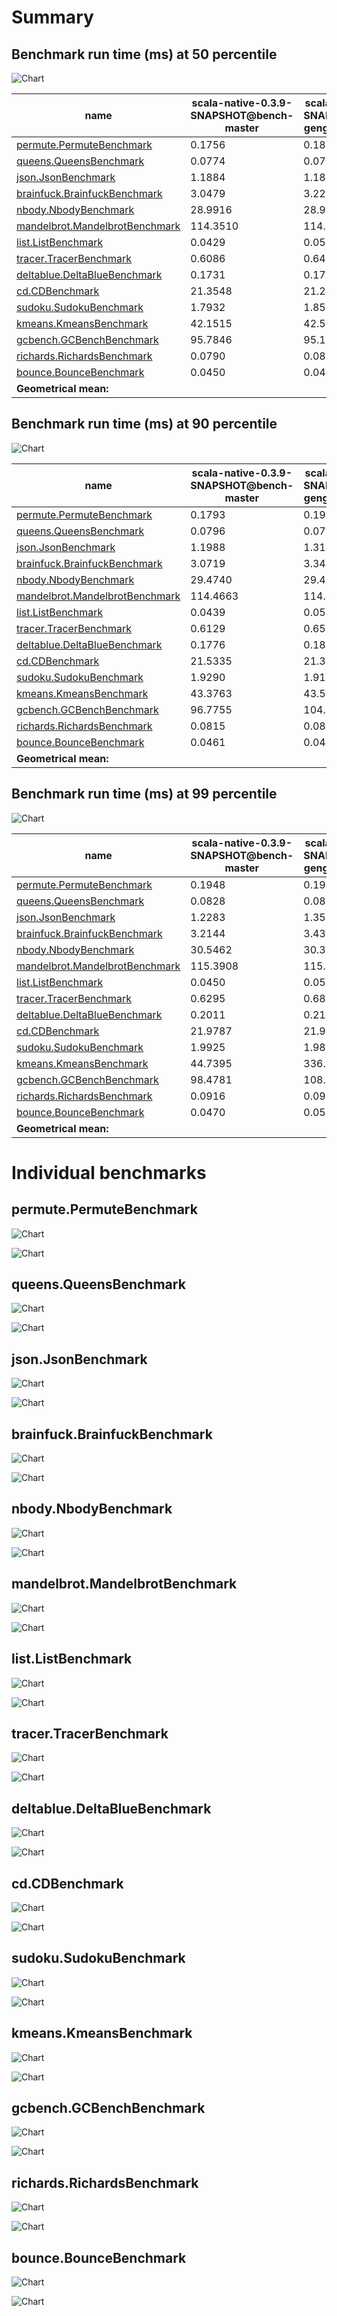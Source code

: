 # Summary
## Benchmark run time (ms) at 50 percentile 
![Chart](relative_percentile_50.png)

|name | scala-native-0.3.9-SNAPSHOT@bench-master | scala-native-0.3.9-SNAPSHOT@bench-gengc-35-4-true-1 | |
| -- | -- | -- | -- |
|[permute.PermuteBenchmark](#permutepermutebenchmark)|0.1756|0.1869|+6.42%|
|[queens.QueensBenchmark](#queensqueensbenchmark)|0.0774|0.0767|__-0.89%__|
|[json.JsonBenchmark](#jsonjsonbenchmark)|1.1884|1.1851|__-0.28%__|
|[brainfuck.BrainfuckBenchmark](#brainfuckbrainfuckbenchmark)|3.0479|3.2225|+5.73%|
|[nbody.NbodyBenchmark](#nbodynbodybenchmark)|28.9916|28.9580|__-0.12%__|
|[mandelbrot.MandelbrotBenchmark](#mandelbrotmandelbrotbenchmark)|114.3510|114.3315|__-0.02%__|
|[list.ListBenchmark](#listlistbenchmark)|0.0429|0.0514|+19.87%|
|[tracer.TracerBenchmark](#tracertracerbenchmark)|0.6086|0.6498|+6.77%|
|[deltablue.DeltaBlueBenchmark](#deltabluedeltabluebenchmark)|0.1731|0.1768|+2.14%|
|[cd.CDBenchmark](#cdcdbenchmark)|21.3548|21.2447|__-0.52%__|
|[sudoku.SudokuBenchmark](#sudokusudokubenchmark)|1.7932|1.8574|+3.58%|
|[kmeans.KmeansBenchmark](#kmeanskmeansbenchmark)|42.1515|42.5740|+1.00%|
|[gcbench.GCBenchBenchmark](#gcbenchgcbenchbenchmark)|95.7846|95.1851|__-0.63%__|
|[richards.RichardsBenchmark](#richardsrichardsbenchmark)|0.0790|0.0834|+5.58%|
|[bounce.BounceBenchmark](#bouncebouncebenchmark)|0.0450|0.0475|+5.52%|
| __Geometrical mean:__|| |+3.49%|
## Benchmark run time (ms) at 90 percentile 
![Chart](relative_percentile_90.png)

|name | scala-native-0.3.9-SNAPSHOT@bench-master | scala-native-0.3.9-SNAPSHOT@bench-gengc-35-4-true-1 | |
| -- | -- | -- | -- |
|[permute.PermuteBenchmark](#permutepermutebenchmark)|0.1793|0.1919|+7.02%|
|[queens.QueensBenchmark](#queensqueensbenchmark)|0.0796|0.0785|__-1.34%__|
|[json.JsonBenchmark](#jsonjsonbenchmark)|1.1988|1.3114|+9.39%|
|[brainfuck.BrainfuckBenchmark](#brainfuckbrainfuckbenchmark)|3.0719|3.3432|+8.83%|
|[nbody.NbodyBenchmark](#nbodynbodybenchmark)|29.4740|29.4180|__-0.19%__|
|[mandelbrot.MandelbrotBenchmark](#mandelbrotmandelbrotbenchmark)|114.4663|114.4443|__-0.02%__|
|[list.ListBenchmark](#listlistbenchmark)|0.0439|0.0520|+18.50%|
|[tracer.TracerBenchmark](#tracertracerbenchmark)|0.6129|0.6590|+7.52%|
|[deltablue.DeltaBlueBenchmark](#deltabluedeltabluebenchmark)|0.1776|0.1895|+6.72%|
|[cd.CDBenchmark](#cdcdbenchmark)|21.5335|21.3910|__-0.66%__|
|[sudoku.SudokuBenchmark](#sudokusudokubenchmark)|1.9290|1.9190|__-0.52%__|
|[kmeans.KmeansBenchmark](#kmeanskmeansbenchmark)|43.3763|43.5488|+0.40%|
|[gcbench.GCBenchBenchmark](#gcbenchgcbenchbenchmark)|96.7755|104.8940|+8.39%|
|[richards.RichardsBenchmark](#richardsrichardsbenchmark)|0.0815|0.0857|+5.23%|
|[bounce.BounceBenchmark](#bouncebouncebenchmark)|0.0461|0.0486|+5.43%|
| __Geometrical mean:__|| |+4.85%|
## Benchmark run time (ms) at 99 percentile 
![Chart](relative_percentile_99.png)

|name | scala-native-0.3.9-SNAPSHOT@bench-master | scala-native-0.3.9-SNAPSHOT@bench-gengc-35-4-true-1 | |
| -- | -- | -- | -- |
|[permute.PermuteBenchmark](#permutepermutebenchmark)|0.1948|0.1968|+1.04%|
|[queens.QueensBenchmark](#queensqueensbenchmark)|0.0828|0.0822|__-0.69%__|
|[json.JsonBenchmark](#jsonjsonbenchmark)|1.2283|1.3529|+10.14%|
|[brainfuck.BrainfuckBenchmark](#brainfuckbrainfuckbenchmark)|3.2144|3.4383|+6.96%|
|[nbody.NbodyBenchmark](#nbodynbodybenchmark)|30.5462|30.3518|__-0.64%__|
|[mandelbrot.MandelbrotBenchmark](#mandelbrotmandelbrotbenchmark)|115.3908|115.3769|__-0.01%__|
|[list.ListBenchmark](#listlistbenchmark)|0.0450|0.0534|+18.79%|
|[tracer.TracerBenchmark](#tracertracerbenchmark)|0.6295|0.6888|+9.42%|
|[deltablue.DeltaBlueBenchmark](#deltabluedeltabluebenchmark)|0.2011|0.2127|+5.78%|
|[cd.CDBenchmark](#cdcdbenchmark)|21.9787|21.9760|__-0.01%__|
|[sudoku.SudokuBenchmark](#sudokusudokubenchmark)|1.9925|1.9812|__-0.56%__|
|[kmeans.KmeansBenchmark](#kmeanskmeansbenchmark)|44.7395|336.2796|+651.64%|
|[gcbench.GCBenchBenchmark](#gcbenchgcbenchbenchmark)|98.4781|108.5777|+10.26%|
|[richards.RichardsBenchmark](#richardsrichardsbenchmark)|0.0916|0.0910|__-0.64%__|
|[bounce.BounceBenchmark](#bouncebouncebenchmark)|0.0470|0.0502|+6.69%|
| __Geometrical mean:__|| |+19.29%|
# Individual benchmarks
## permute.PermuteBenchmark
![Chart](percentile_permute.PermuteBenchmark.png)

![Chart](example_run_3_permute.PermuteBenchmark.png)

## queens.QueensBenchmark
![Chart](percentile_queens.QueensBenchmark.png)

![Chart](example_run_3_queens.QueensBenchmark.png)

## json.JsonBenchmark
![Chart](percentile_json.JsonBenchmark.png)

![Chart](example_run_3_json.JsonBenchmark.png)

## brainfuck.BrainfuckBenchmark
![Chart](percentile_brainfuck.BrainfuckBenchmark.png)

![Chart](example_run_3_brainfuck.BrainfuckBenchmark.png)

## nbody.NbodyBenchmark
![Chart](percentile_nbody.NbodyBenchmark.png)

![Chart](example_run_3_nbody.NbodyBenchmark.png)

## mandelbrot.MandelbrotBenchmark
![Chart](percentile_mandelbrot.MandelbrotBenchmark.png)

![Chart](example_run_3_mandelbrot.MandelbrotBenchmark.png)

## list.ListBenchmark
![Chart](percentile_list.ListBenchmark.png)

![Chart](example_run_3_list.ListBenchmark.png)

## tracer.TracerBenchmark
![Chart](percentile_tracer.TracerBenchmark.png)

![Chart](example_run_3_tracer.TracerBenchmark.png)

## deltablue.DeltaBlueBenchmark
![Chart](percentile_deltablue.DeltaBlueBenchmark.png)

![Chart](example_run_3_deltablue.DeltaBlueBenchmark.png)

## cd.CDBenchmark
![Chart](percentile_cd.CDBenchmark.png)

![Chart](example_run_3_cd.CDBenchmark.png)

## sudoku.SudokuBenchmark
![Chart](percentile_sudoku.SudokuBenchmark.png)

![Chart](example_run_3_sudoku.SudokuBenchmark.png)

## kmeans.KmeansBenchmark
![Chart](percentile_kmeans.KmeansBenchmark.png)

![Chart](example_run_3_kmeans.KmeansBenchmark.png)

## gcbench.GCBenchBenchmark
![Chart](percentile_gcbench.GCBenchBenchmark.png)

![Chart](example_run_3_gcbench.GCBenchBenchmark.png)

## richards.RichardsBenchmark
![Chart](percentile_richards.RichardsBenchmark.png)

![Chart](example_run_3_richards.RichardsBenchmark.png)

## bounce.BounceBenchmark
![Chart](percentile_bounce.BounceBenchmark.png)

![Chart](example_run_3_bounce.BounceBenchmark.png)

